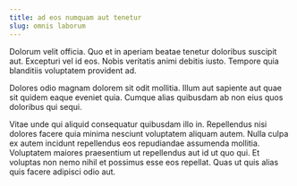 ```yaml
---
title: ad eos numquam aut tenetur
slug: omnis laborum
---
```


Dolorum velit officia. Quo et in aperiam beatae tenetur doloribus suscipit aut. Excepturi vel id eos. Nobis veritatis animi debitis iusto. Tempore quia blanditiis voluptatem provident ad.

Dolores odio magnam dolorem sit odit mollitia. Illum aut sapiente aut quae sit quidem eaque eveniet quia. Cumque alias quibusdam ab non eius quos doloribus qui sequi.

Vitae unde qui aliquid consequatur quibusdam illo in. Repellendus nisi dolores facere quia minima nesciunt voluptatem aliquam autem. Nulla culpa ex autem incidunt repellendus eos repudiandae assumenda mollitia. Voluptatem maiores praesentium ut repellendus aut id ut quo qui. Et voluptas non nemo nihil et possimus esse eos repellat. Quas ut quis alias quis facere adipisci odio aut.
